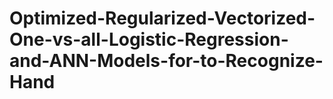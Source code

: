 # Optimized-Regularized-Vectorized-One-vs-all-Logistic-Regression-and-ANN-Models-for-to-Recognize-Hand